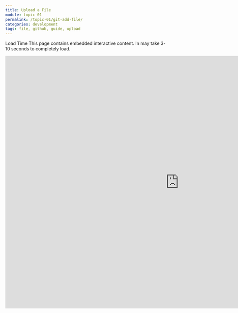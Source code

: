 ```yaml
---
title: Upload a File
module: topic-01
permalink: /topic-01/git-add-file/
categories: development
tags: file, github, guide, upload
---
```


<div class="divider-heading"></div>

<span class="label label-warning">Load Time</span> This page contains embedded interactive content. In may take 3-10 seconds to completely load.

<iframe src="https://h5p.org/h5p/embed/412575" width="1090" height="794" frameborder="0" allowfullscreen="allowfullscreen"></iframe>

